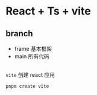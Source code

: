 # React + Ts + vite

## branch

- frame 基本框架
- main 所有代码


## 

`vite` 创建 react 应用

```bash
pnpm create vite
```


